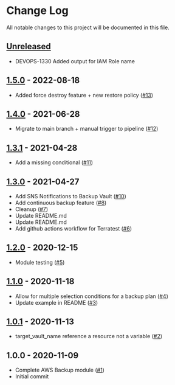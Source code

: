 # Change Log

All notable changes to this project will be documented in this file.

<a name="unreleased"></a>
## [Unreleased]

- DEVOPS-1330 Added output for IAM Role name


<a name="1.5.0"></a>
## [1.5.0] - 2022-08-18

- Added force destroy feature + new restore policy ([#13](https://github.com/umotif-public/terraform-aws-backup/issues/13))


<a name="1.4.0"></a>
## [1.4.0] - 2021-06-28

- Migrate to main branch + manual trigger to pipeline ([#12](https://github.com/umotif-public/terraform-aws-backup/issues/12))


<a name="1.3.1"></a>
## [1.3.1] - 2021-04-28

- Add a missing conditional ([#11](https://github.com/umotif-public/terraform-aws-backup/issues/11))


<a name="1.3.0"></a>
## [1.3.0] - 2021-04-27

- Add SNS Notifications to Backup Vault ([#10](https://github.com/umotif-public/terraform-aws-backup/issues/10))
- Add continuous backup feature ([#8](https://github.com/umotif-public/terraform-aws-backup/issues/8))
- Cleanup ([#7](https://github.com/umotif-public/terraform-aws-backup/issues/7))
- Update README.md
- Update README.md
- Add github actions workflow for Terratest ([#6](https://github.com/umotif-public/terraform-aws-backup/issues/6))


<a name="1.2.0"></a>
## [1.2.0] - 2020-12-15

- Module testing ([#5](https://github.com/umotif-public/terraform-aws-backup/issues/5))


<a name="1.1.0"></a>
## [1.1.0] - 2020-11-18

- Allow for multiple selection conditions for a backup plan ([#4](https://github.com/umotif-public/terraform-aws-backup/issues/4))
- Update example in README ([#3](https://github.com/umotif-public/terraform-aws-backup/issues/3))


<a name="1.0.1"></a>
## [1.0.1] - 2020-11-13

- target_vault_name reference a resource not a variable ([#2](https://github.com/umotif-public/terraform-aws-backup/issues/2))


<a name="1.0.0"></a>
## 1.0.0 - 2020-11-09

- Complete AWS Backup module ([#1](https://github.com/umotif-public/terraform-aws-backup/issues/1))
- Initial commit


[Unreleased]: https://github.com/umotif-public/terraform-aws-backup/compare/1.5.0...HEAD
[1.5.0]: https://github.com/umotif-public/terraform-aws-backup/compare/1.4.0...1.5.0
[1.4.0]: https://github.com/umotif-public/terraform-aws-backup/compare/1.3.1...1.4.0
[1.3.1]: https://github.com/umotif-public/terraform-aws-backup/compare/1.3.0...1.3.1
[1.3.0]: https://github.com/umotif-public/terraform-aws-backup/compare/1.2.0...1.3.0
[1.2.0]: https://github.com/umotif-public/terraform-aws-backup/compare/1.1.0...1.2.0
[1.1.0]: https://github.com/umotif-public/terraform-aws-backup/compare/1.0.1...1.1.0
[1.0.1]: https://github.com/umotif-public/terraform-aws-backup/compare/1.0.0...1.0.1
